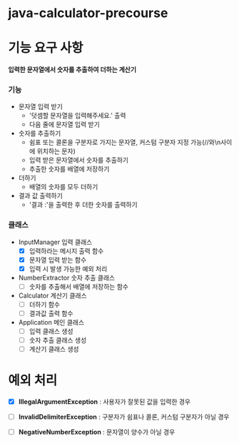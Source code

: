 # java-calculator-precourse

# 기능 요구 사항

#### 입력한 문자열에서 숫자를 추출하여 더하는 계산기

### 기능 
  - 문자열 입력 받기
    - '덧셈할 문자열을 입력해주세요.' 출력
    - 다음 줄에 문자열 입력 받기
  - 숫자를 추출하기
    - 쉼표 또는 콜론을 구분자로 가지는 문자열, 커스텀 구분자 지정 가능(//와\n사이에 위치하는 문자)
    - 입력 받은 문자열에서 숫자를 추출하기
    - 추출한 숫자를 배열에 저장하기
  - 더하기
    - 배열의 숫자를 모두 더하기
  - 결과 값 출력하기
    - '결과 :'을 출력한 후 더한 숫자를 출력하기

### 클래스
  
- InputManager 입력 클래스
  - [X] 입력하라는 메시지 출력 함수
  - [X] 문자열 입력 받는 함수
  - [X] 입력 시 발생 가능한 예외 처리

- NumberExtractor 숫자 추출 클래스
  - [ ] 숫자를 추출해서 배열에 저장하는 함수

- Calculator 계산기 클래스
    - [ ] 더하기 함수
    - [ ] 결과값 출력 함수

- Application 메인 클래스
  - [ ] 입력 클래스 생성
  - [ ] 숫자 추출 클래스 생성
  - [ ] 계산기 클래스 생성

# 예외 처리

-[X] **IllegalArgumentException** : 사용자가 잘못된 값을 입력한 경우

-[ ] **InvalidDelimiterException** : 구분자가 쉼표나 콜론, 커스텀 구분자가 아닐 경우

-[ ] **NegativeNumberException** : 문자열이 양수가 아닐 경우